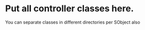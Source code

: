 # Put all controller classes here.
You can separate classes in different directories per SObject also
